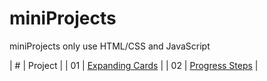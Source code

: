# miniProjects
miniProjects only use HTML/CSS and JavaScript

| # | Project |
| 01 | [Expanding Cards](https://github.com/Tourscholar/miniProjects/tree/master/expandCards) |
| 02 | [Progress Steps](https://github.com/Tourscholar/miniProjects/tree/master/progressSteps) |
